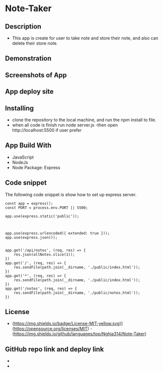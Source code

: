 # Note-Taker
## Description
- This app is create for user to take note and store their note, and also can delete their store note.
## Demonstration

## Screenshots of App

## App deploy site

##  Installing
- clone the repository to the local machine, and run the npm install to file.
- when all code is finish run node server.js
-then open http://localhost:5500 if user prefer
## App Build With 
- JavaScript
- NodeJs
- Node Package: Express
## Code snippet
The following code snippet is show how to set up express server.
```
const app = express();
const PORT = process.env.PORT || 5500;

app.use(express.static('public'));



app.use(express.urlencoded({ extended: true }));
app.use(express.json());


app.get('/api/notes', (req, res) => {
    res.json(allNotes.slice(1));
})
app.get('/', (req, res) => {
    res.sendFile(path.join(__dirname, './public/index.html'));
})
app.get('*', (req, res) => {
    res.sendFile(path.join(__dirname, './public/index.html'));
})
app.get('/notes', (req, res) => {
    res.sendFile(path.join(__dirname, './public/notes.html'));
})
```
## License
- (https://img.shields.io/badge/License-MIT-yellow.svg)](https://opensource.org/licenses/MIT)
-(https://img.shields.io/github/languages/top/Nghia314/Note-Taker)
## GitHub repo link and deploy link
- 
- 